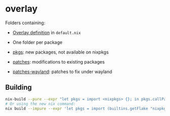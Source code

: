# overlay

Folders containing:
- [Overlay definition](https://nixos.wiki/wiki/Overlays) in `default.nix`
- One folder per package

- [pkgs](pkgs/default.nix): new packages, not available on nixpkgs
- [patches](patches/default.nix): modifications to existing packages
- [patches-wayland](patches-wayland/default.nix): patches to fix under wayland

## Building

```bash
nix-build --pure --expr "let pkgs = import <nixpkgs> {}; in pkgs.callPackage ./default.nix {}"
# Or using the new nix command:
nix build --impure --expr 'let pkgs = import (builtins.getFlake "nixpkgs") {}; in pkgs.callPackage ./default.nix {}' -L
```

